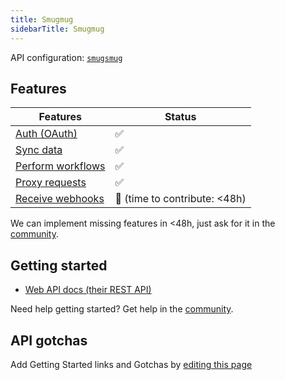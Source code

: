 ```yaml
---
title: Smugmug
sidebarTitle: Smugmug
---
```


API configuration: [`smugsmug`](https://terapi.dev/providers.yaml)

## Features

| Features | Status |
| - | - |
| [Auth (OAuth)](/integrate/guides/authorize-an-api) | ✅ |
| [Sync data](/integrate/guides/sync-data-from-an-api) | ✅ |
| [Perform workflows](/integrate/guides/perform-workflows-with-an-api) | ✅ |
| [Proxy requests](/integrate/guides/proxy-requests-to-an-api) | ✅ |
| [Receive webhooks](/integrate/guides/receive-webhooks-from-an-api) | 🚫 (time to contribute: &lt;48h) |

<Tip>We can implement missing features in &lt;48h, just ask for it in the [community](https://terapi.dev/slack).</Tip>

## Getting started

-   [Web API docs (their REST API)](https://api.smugmug.com/api/v2/doc)

<Tip>Need help getting started? Get help in the [community](https://terapi.dev/slack).</Tip>

## API gotchas

<Note>Add Getting Started links and Gotchas by [editing this page](https://github.com/terapihq/terapi/tree/master/docs-v2/integrations/all/smugmug.mdx)</Note>
